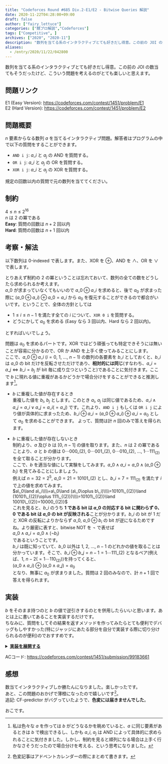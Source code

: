 ```yaml
---
title: "Codeforces Round #685 Div.2-E1/E2 - Bitwise Queries 解説"
date: 2020-11-22T04:28:00+09:00
draft: false
author: ["fairy_lettuce"]
categories: ["競プロ解説","Codeforces"]
tags: ["Competitive", ]
archives: ["2020", "2020-11"]
description: "数列を当てる系のインタラクティブとても好きだし得意。この前の JOI の数当てもそうだったけど、こういう問題を考えるのがとても楽しいと思えます。 問題リンク E1 (Easy Version): https://codeforces.com/contest/1451/proble…"
aliases:
  - /entry/2020/11/22/042800
---
```


数列を当てる系のインタラクティブとても好きだし得意。この前の JOI の数当てもそうだったけど、こういう問題を考えるのがとても楽しいと思えます。

## 問題リンク
E1 (Easy Version): https://codeforces.com/contest/1451/problem/E1  
E2 (Hard Version): https://codeforces.com/contest/1451/problem/E2

## 問題概要
$n$ 要素からなる数列 $a$ を当てるインタラクティブ問題。解答者はプログラムの中で以下の質問をすることができます。

- `AND i j`: $a\_{i}$ と $a_{j}$ の AND を質問する。
- `OR i j`: $a\_{i}$ と $a_{j}$ の OR を質問する。
- `XOR i j`: $a\_{i}$ と $a_{j}$ の XOR を質問する。

規定の回数以内の質問で元の数列を当ててください。

## 制約
$4\le n\le 2^{16}$  
$n$ は $2$ の冪である  
<b>Easy</b>: 質問の回数は $n+2$ 回以内  
<b>Hard</b>: 質問の回数は $n+1$ 回以内

<!--more-->

## 考察・解法
以下数列は $0$-indexed で表します。また、XOR を $\oplus$、AND を $\land$、OR を $\lor$ で表します。  

とりあえず制約の $2$ の冪ということは忘れておいて、数列の全ての数をどうしたら求められるか考えます。  
$a\_{0}$ が求まっていなくてもいいので $a\_{0}\oplus a\_{i}$ を求めると、後で $a_{0}$ が求まった際に $(a\_{0}\oplus a\_{i}) \oplus a\_{0} = a\_{i}$ から $a_{0}$ を復元することができるので都合がいいです。ということで、全体の方針としては

- $1\le i\le n-1$ を満たす全ての $i$ について、`XOR 0 i` を質問する。
- どうにかして $a_{0}$ を求める (Easy なら 3 回以内、Hard なら 2 回以内)。

とすればいいでしょう。

問題は $a_{0}$ を求めるパートです。XOR ではどう頑張っても特定できそうには無いことが容易に分かるので、OR か AND を上手く使ってみることにします。  
ここで、$a\_{0}\oplus a\_{i}\ (i=0,\ 1,\ \dots ,\ n-1)$ の数列の各要素を $b\_{i}$ としておくと、$b\_{i}$ は $a\_{0}$ の bit だけを反転させただけであり、<b>相対的には同じ</b>(すなわち、$a\_{i}=a\_{j} \iff b\_{i}=b_{j}$ が bit 毎に成り立つということ)であることに気付きます。ここで $b$ に現れる値に重複があるかどうかで場合分けをすることができると推測します[^1]。

- $b$ に重複した値が存在するとき  
重複した値を $b_i,\ b_j$ とします。このとき $a_i,\ a_j$ は同じ値であるため、$a\_{i}\land a\_{j}=a\_{i}\lor a\_{j}=a\_{i}(=a\_{j})$ です。これより、`AND i j` もしくは `OR i j` により値が具体的に求まったため、$b\_{i}\oplus a\_{i}=(a\_{0}\oplus a\_{i})\oplus a\_{i}=a_{0}$ として $a_0$ を求めることができます。
よって、質問は計 $n$ 回のみで答えを得られます。

- $b$ に重複した値が存在しないとき  
制約より、$a$ 及び $b$ は $[0,\ n-1$] の値を取ります。また、$n$ は $2$ の冪であることより、$a$ と $b$ の値は $0\cdots000\_{(2)},\ 0\cdots001\_{(2)},\ 0\cdots010\_{(2)},\ \dots ,\ 1\cdots111_{(2)}$ を全て取ることが分かります。  
ここで、$b$ を適当な値にして実験をしてみます。$a\_0\land a\_i=a\_0\land(a\_0\oplus b_i)$ を見てみることにしましょう。  
例えば $n=32=2^{5},\ a\_0=21=10101\_{(2)}$ とし、$b\_i=7=111_{(2)}$ を満たす $i$ で上の値を求めてみます。  
$a\_0\land a\_i\\\\=a\_0\land (a\_0\oplus b\_i)\\\\=10101\_{(2)}\land (10101\_{(2)}\oplus 111\_{(2)})\\\\=10101\_{(2)}\land 10010\_{(2)}=10000_{(2)}$  
これを見ると、$b\_i$ のうち <b>$1$ である bit は $a\_0$ の対応する bit に関わらず $0$、$0$ である bit は $a\_0$ の bit が反映される</b>ことが分かります。$b\_i$ の bit が $1$ だと XOR の反転によりかならず $a\_0,\ a\_0\oplus b_i$ の bit が逆になるためですね。より厳密に表すと、bitwise NOT を $\lnot$ で表せば  
$a\_0\land a\_i=a\_0\land(\lnot b_i)$  
であるということです。  
$b\_i$ は既に知っていて、$b\_0$ 以外は $1,\ 2,\ \dots ,\ n-1$ のどれかの値を取ることは分かっています。そこで、$b\_i\oplus b\_j=n-1=1\cdots 111\_{(2)}$ となるペア(例えば、$1,\ n-2(=1\cdots 110_{(2)})$)を持ってくると、  
$(a\_0\land a\_i)\oplus (a\_0\land a\_j)=a_0$  
となり、無事に $a_0$ が求まりました。質問は 2 回のみなので、計 $n+1$ 回で答えを得られます。

## 実装
$b$ をそのまま持つのと $b$ の値で逆引きするのとを併用したらいいと思います。あとは上に書いてあることを実装するだけです。  
ちなみに、質問をしてその結果を返すメソッドを作ってみたらとても便利でデバッグもしやすかった(特にジャッジにあたる部分を自分で実装する際に切り分けられるのが便利)のでおすすめです。
<details><summary><u><b>実装を展開する</b></u></summary>

```cs
public static void Solve(Scanner cin)
{
	var n = cin.ReadInt();

	var table = new Set<int>[n];
	var axor = new int[n];
	for (int i = 0; i < n; i++)
	{
		table[i] = new Set<int>();
	}
	table[0].Add(0);
	int two = -1;
	for (int i = 1; i < n; i++)
	{
		var ret = Ask("XOR", 0, i, cin);
		if (ret == -1) return;
		table[ret].Add(i);
		axor[i] = ret;
		if (table[ret].Count > 1) two = ret;
	}
	if(two != -1)
	{
		var and = Ask("AND", table[two][0], table[two][1], cin);
		if (and == -1) return;
		var ans = new int[n];
		ans[0] = two ^ and;
		for (int i = 1; i < n; i++)
		{
			ans[i] = ans[0] ^ axor[i];
		}
		Console.WriteLine($"! {ans.Join(" ")}");
	}
	else
	{
		var one = Ask("AND", 0, table[1][0], cin);
		var notone = Ask("AND", 0, table[(n - 1) ^ 1][0], cin);
		var ans = new int[n];
		ans[0] = one ^ notone;
		for (int i = 1; i < n; i++)
		{
			ans[i] = ans[0] ^ axor[i];
		}
		Console.WriteLine($"! {ans.Join(" ")}");
	}
}

static int Ask(string q, int i, int j, Scanner cin)
{
	Console.WriteLine($"{q} {i + 1} {j + 1}");
	Console.Out.Flush();
	var ret = cin.ReadInt();
	return ret;
}
```

</details>

ACコード: https://codeforces.com/contest/1451/submission/99183661  

## 感想
数当てインタラクティブしか勝たんになりました。楽しかったです。  
あと、この問題のおかげで薄橙になったので嬉しいです[^2]。  
追記: CF-predictor がバグっていたようで、<b>色変には届きませんでした</b>。


<blockquote class="twitter-tweet" >
  <p lang="ja" dir="ltr"></p>
  <a href="https://twitter.com/fairly_lettuce/status/1330236559560503298"></a>
</blockquote>
<script async src="https://platform.twitter.com/widgets.js" charset="utf-8"></script>

<!--more-->

<blockquote class="twitter-tweet" >
  <p lang="ja" dir="ltr"></p>
  <a href="https://twitter.com/fairly_lettuce/status/1330236684143878144"></a>
</blockquote>
<script async src="https://platform.twitter.com/widgets.js" charset="utf-8"></script>


おこです。


[^1]: 私は色々な $a$ を作っては $b$ がどうなるかを眺めていると、$a$ に同じ要素があるときは $b$ で検出できるし、しかも $a\_i,\ a_j$ は AND によって具体的に求められることに気付きました。しかし、制約を見ると順列になる場合は上手く行かなさそうだったので場合分けを考える、という思考になりました。
[^2]: 色変記事はアドベントカレンダーの際にまとめて書きます。